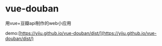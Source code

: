 # vue-douban
用vue+豆瓣api制作的web小应用

demo:[https://yiiu.github.io/vue-douban/dist/](https://yiiu.github.io/vue-douban/dist/)